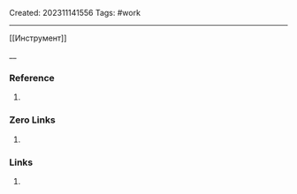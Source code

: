 
Created: 202311141556
Tags: #work

---
[[Инструмент]]

__
### Reference
1. 

### Zero Links
1. 

### Links
1. 
